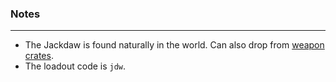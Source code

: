 ### Notes
---
- The Jackdaw is found naturally in the world. Can also drop from [weapon crates](https://gitlab.com/accensi/hd-addons/weapon-crate).
- The loadout code is `jdw`.